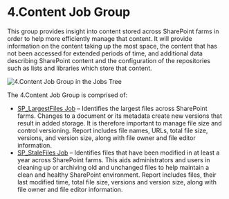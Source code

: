 # 4.Content Job Group

This group provides insight into content stored across SharePoint farms in order to help more
efficiently manage that content. It will provide information on the content taking up the most
space, the content that has not been accessed for extended periods of time, and additional data
describing SharePoint content and the configuration of the repositories such as lists and libraries
which store that content.

![4.Content Job Group in the Jobs Tree](/img/product_docs/accessanalyzer/11.6/accessanalyzer/solutions/sharepoint/content/contentjobstree.webp)

The 4.Content Job Group is comprised of:

- [SP_LargestFiles Job](/docs/accessanalyzer/11.6/solutions/sharepoint/content/sp_largestfiles.md)
  – Identifies the largest files across SharePoint farms. Changes to a document or its metadata
  create new versions that result in added storage. It is therefore important to manage file size
  and control versioning. Report includes file names, URLs, total file size, versions, and version
  size, along with file owner and file editor information.
- [SP_StaleFiles Job](/docs/accessanalyzer/11.6/solutions/sharepoint/content/sp_stalefiles.md)
  – Identifies files that have been modified in at least a year across SharePoint farms. This aids
  administrators and users in cleaning up or archiving old and unchanged files to help maintain a
  clean and healthy SharePoint environment. Report includes files, their last modified time, total
  file size, versions and version size, along with file owner and file editor information.
